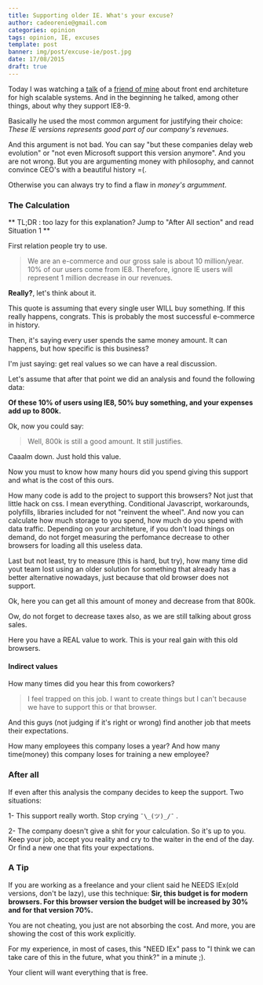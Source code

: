 ```yaml
---
title: Supporting older IE. What's your excuse?
author: cadeorenie@gmail.com
categories: opinion
tags: opinion, IE, excuses
template: post
banner: img/post/excuse-ie/post.jpg
date: 17/08/2015
draft: true
---
```


Today I was watching a [talk](https://www.youtube.com/watch?v=XfZRsMkzVLM "Go to his talk (just in portuguese =/ )") of a [friend of mine](https://github.com/zigolis "Gabriel's Github") about front end architeture for high scalable systems. And in the beginning he talked, among other things, about why they support IE8-9.

Basically he used the most common argument for justifying their choice: *These IE versions represents good part of our company's revenues.*

And this argument is not bad. You can say "but these companies delay web evolution" or "not even Microsoft support this version anymore". And you are not wrong. But you are argumenting money with philosophy, and cannot convince CEO's with a beautiful history =(.

Otherwise you can always try to find a flaw in *money's argumment*.


### The Calculation
** TL;DR : too lazy for this explanation? Jump to "After All section" and read Situation 1 **

First relation people try to use.

> We are an e-commerce and our gross sale is about 10 million/year. 10% of our users come from IE8. Therefore, ignore IE users will represent 1 million decrease in our revenues.

**Really?**, let's think about it.

This quote is assuming that every single user WILL buy something. If this really happens, congrats. This is probably the most successful e-commerce in history.

Then, it's saying every user spends the same money amount. It can happens, but how specific is this business?

I'm just saying: get real values so we can have a real discussion.

Let's assume that after that point we did an analysis and found the following data:

**Of these 10% of users using IE8, 50% buy something, and your expenses add up to 800k.**

Ok, now you could say:

> Well, 800k is still a good amount. It still justifies.

Caaalm down. Just hold this value.

Now you must to know how many hours did you spend giving this support and what is the cost of this ours.

How many code is add to the project to support this browsers? Not just that little hack on css. I mean everything. Conditional Javascript, workarounds, polyfills, libraries included for not "reinvent the wheel". And now you can calculate how much storage to you spend, how much do you spend with data traffic. Depending on your architeture, if you don't load things on demand, do not forget measuring the perfomance decrease to other browsers for loading all this useless data.

Last but not least, try to measure (this is hard, but try), how many time did yout team lost using an older solution for something that already has a better alternative nowadays, just because that old browser does not support.

Ok, here you can get all this amount of money and decrease from that 800k.

Ow, do not forget to decrease taxes also, as we are still talking about gross sales.

Here you have a REAL value to work. This is your real gain with this old browsers.

#### Indirect values

How many times did you hear this from coworkers?

> I feel trapped on this job. I want to create things but I can't because we have to support this or that browser.

And this guys (not judging if it's right or wrong) find another job that meets their expectations.

How many employees this company loses a year? And how many time(money) this company loses for training a new employee?


### After all

If even after this analysis the company decides to keep the support. Two situations:

1- This support really worth. Stop crying `¯\_(ツ)_/¯` .

2- The company doesn't give a shit for your calculation. So it's up to you. Keep your job, accept you reality and cry to the waiter in the end of the day. Or find a new one that fits your expectations.


### A Tip

If you are working as a freelance and your client said he NEEDS IEx(old versions, don't be lazy), use this technique: **Sir, this budget is for modern browsers. For this browser version the budget will be increased by 30% and for that version 70%.**

You are not cheating, you just are not absorbing the cost. And more, you are showing the cost of this work explicitly.

For my experience, in most of cases, this "NEED IEx" pass to "I think we can take care of this in the future, what you think?" in a minute ;).

Your client will want everything that is free.